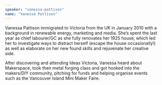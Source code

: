 ```yaml
---
speaker: "vanessa-pattison"
name: "Vanessa Pattison"
---
```


Vanessa Pattison immigrated to Victoria from the UK in January 2010 with
a background in renewable energy, marketing and media. She’s spent the last
year as chief labourer/GC as she fully renovates her 1925 house, which led her
to investigate ways to distract herself (escape the house occasionally!) as
well as elaborate on her new found skills and rejuvenate her creative side.

After discovering and attending Ideas Victoria, Vanessa heard about
Makerspace, took their metal forging class and got hooked into the makers/DIY
community, pitching for funds and helping organise events such as the
Vancouver Island Mini Maker Faire.
